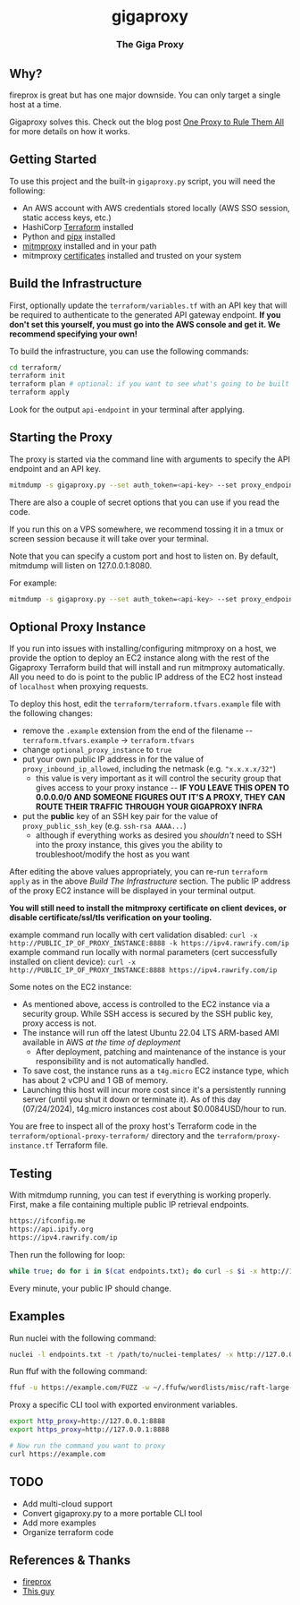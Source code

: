 <h1 align="center">gigaproxy</h1>

<h3 align="center">The Giga Proxy</h3>

## Why? 
fireprox is great but has one major downside. You can only target a single host at a time. 

Gigaproxy solves this. Check out the blog post [One Proxy to Rule Them All](https://www.sprocketsecurity.com/resources/gigaproxy) for more details on how it works. 

## Getting Started

To use this project and the built-in `gigaproxy.py` script, you will need the following:

- An AWS account with AWS credentials stored locally (AWS SSO session, static access keys, etc.)
- HashiCorp [Terraform](https://developer.hashicorp.com/terraform/tutorials/aws-get-started/install-cli) installed
- Python and [pipx](https://github.com/pypa/pipx) installed
- [mitmproxy](https://docs.mitmproxy.org/stable/overview-installation/) installed and in your path
- mitmproxy [certificates](https://docs.mitmproxy.org/stable/concepts-certificates/) installed and trusted on your system


## Build the Infrastructure

First, optionally update the `terraform/variables.tf` with an API key that will be required to authenticate to the generated API gateway endpoint. **If you don't set this yourself, you must go into the AWS console and get it. We recommend specifying your own!**

To build the infrastructure, you can use the following commands:

```bash
cd terraform/
terraform init
terraform plan # optional: if you want to see what's going to be built before running, apply
terraform apply
```

Look for the output `api-endpoint` in your terminal after applying.


## Starting the Proxy

The proxy is started via the command line with arguments to specify the API endpoint and an API key.

```bash
mitmdump -s gigaproxy.py --set auth_token=<api-key> --set proxy_endpoint=<api-endpoint>
```

There are also a couple of secret options that you can use if you read the code. 

If you run this on a VPS somewhere, we recommend tossing it in a tmux or screen session because it will take over your terminal. 

Note that you can specify a custom port and host to listen on. By default, mitmdump will listen on 127.0.0.1:8080. 

For example:

```bash
mitmdump -s gigaproxy.py --set auth_token=<api-key> --set proxy_endpoint=<api-endpoint> --listen-host 0.0.0.0 --listen-port 8888
```

## Optional Proxy Instance

If you run into issues with installing/configuring mitmproxy on a host, we provide the option to deploy an EC2 instance along with the rest of the Gigaproxy Terraform build that will install and run mitmproxy automatically. All you need to do is point to the public IP address of the EC2 host instead of `localhost` when proxying requests.

To deploy this host, edit the `terraform/terraform.tfvars.example` file with the following changes:
- remove the `.example` extension from the end of the filename -- `terraform.tfvars.example` -> `terraform.tfvars`
- change `optional_proxy_instance` to `true`
- put your own public IP address in for the value of `proxy_inbound_ip_allowed`, including the netmask (e.g. `"x.x.x.x/32"`)
    - this value is very important as it will control the security group that gives access to your proxy instance -- **IF YOU LEAVE THIS OPEN TO 0.0.0.0/0 AND SOMEONE FIGURES OUT IT'S A PROXY, THEY CAN ROUTE THEIR TRAFFIC THROUGH YOUR GIGAPROXY INFRA**
- put the **public** key of an SSH key pair for the value of `proxy_public_ssh_key` (e.g. `ssh-rsa AAAA...`)
    - although if everything works as desired you *shouldn't* need to SSH into the proxy instance, this gives you the ability to troubleshoot/modify the host as you want

After editing the above values appropriately, you can re-run `terraform apply` as in the above *Build The Infrastructure* section. The public IP address of the proxy EC2 instance will be displayed in your terminal output.

**You will still need to install the mitmproxy certificate on client devices, or disable certificate/ssl/tls verification on your tooling.**

example command run locally with cert validation disabled: `curl -x http://PUBLIC_IP_OF_PROXY_INSTANCE:8888 -k https://ipv4.rawrify.com/ip`
example command run locally with normal parameters (cert successfully installed on client device): `curl -x http://PUBLIC_IP_OF_PROXY_INSTANCE:8888 https://ipv4.rawrify.com/ip`

Some notes on the EC2 instance:
- As mentioned above, access is controlled to the EC2 instance via a security group. While SSH access is secured by the SSH public key, proxy access is not. 
- The instance will run off the latest Ubuntu 22.04 LTS ARM-based AMI available in AWS *at the time of deployment*
    - After deployment, patching and maintenance of the instance is your responsibility and is not automatically handled.
- To save cost, the instance runs as a `t4g.micro` EC2 instance type, which has about 2 vCPU and 1 GB of memory.
- Launching this host will incur more cost since it's a persistently running server (until you shut it down or terminate it). As of this day (07/24/2024), t4g.micro instances cost about $0.0084USD/hour to run.

You are free to inspect all of the proxy host's Terraform code in the `terraform/optional-proxy-terraform/` directory and the `terraform/proxy-instance.tf` Terraform file.


## Testing 

With mitmdump running, you can test if everything is working properly. First, make a file containing multiple public IP retrieval endpoints.

```txt
https://ifconfig.me
https://api.ipify.org
https://ipv4.rawrify.com/ip
```

Then run the following for loop:

```bash
while true; do for i in $(cat endpoints.txt); do curl -s $i -x http://127.0.0.1:8080; done; done
```

Every minute, your public IP should change. 


## Examples 
Run nuclei with the following command:

```bash
nuclei -l endpoints.txt -t /path/to/nuclei-templates/ -x http://127.0.0.1:8888
```

Run ffuf with the following command:

```bash
ffuf -u https://example.com/FUZZ -w ~/.ffufw/wordlists/misc/raft-large-words.txt -ac -x http://127.0.0.1:8888
```

Proxy a specific CLI tool with exported environment variables.

```bash
export http_proxy=http://127.0.0.1:8888
export https_proxy=http://127.0.0.1:8888

# Now run the command you want to proxy
curl https://example.com
```

## TODO

* Add multi-cloud support
* Convert gigaproxy.py to a more portable CLI tool
* Add more examples
* Organize terraform code

## References & Thanks 

* [fireprox](https://github.com/ustayready/fireprox)
* [This guy](https://github.com/Hogman-the-Intruder)
